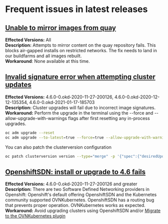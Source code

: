# Frequent issues in latest releases

## [Unable to mirror images from quay](https://github.com/openshift/okd/issues/402)
  **Effected Versions:** All  
  **Description:**  Attempts to mirror content on the quay repository fails. This blocks air-gapped installs on restricted networks. The fix needs to land in our buildfarms and all images rebuilt.  
  **Workaround**: None available at this time. 

## [Invalid signature error when attempting cluster updates](https://github.com/openshift/okd/issues/426)
  **Effected Versions:** 4.6.0-0.okd-2020-11-27-200126, 4.6.0-0.okd-2020-12-12-135354, 4.6.0-0.okd-2021-01-17-185703  
  **Description:** Cluster upgrades will fail due to incorrect image signatures.   
  **Workaround:** Perform the upgrade in the terminal using the --force and --allow-upgrade-with-warnings flags after first resetting any in-process upgrades.  
  ```bash
  oc adm upgrade --reset
  oc adm upgrade --to-latest=true --force=true --allow-upgrade-with-warnings     
  ```
  You can also patch the clusterversion configuration
  ```bash
  oc patch clusterversion version --type="merge" -p '{"spec":{"desiredUpdate":{"force":true}}}'
  ```

## [OpenshiftSDN: install or upgrade to 4.6 fails](https://github.com/openshift/okd/issues/430)
  **Effected Versions:** 4.6.0-0.okd-2020-11-27-200126 and greater  
  **Description:** There are two Software Defined Networking providers in Openshift: Openshift's default offering OpenshiftSDN and the Kubernetes community supported OVNKubernetes. OpenshiftSDN has a routing bug that prevents proper operation. OVNKubernetes works as expected.      
  **Workaround:** Avoid upgrading clusters using OpenshiftSDN and/or [Migrate to the OVNKubernetes plugin](https://docs.okd.io/latest/networking/ovn_kubernetes_network_provider/migrate-from-openshift-sdn.html)

